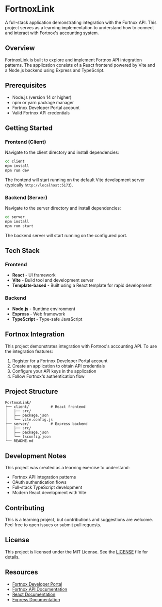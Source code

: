# FortnoxLink

A full-stack application demonstrating integration with the Fortnox API. This project serves as a learning implementation to understand how to connect and interact with Fortnox's accounting system.

## Overview

FortnoxLink is built to explore and implement Fortnox API integration patterns. The application consists of a React frontend powered by Vite and a Node.js backend using Express and TypeScript.

## Prerequisites

- Node.js (version 14 or higher)
- npm or yarn package manager
- Fortnox Developer Portal account
- Valid Fortnox API credentials

## Getting Started

### Frontend (Client)

Navigate to the client directory and install dependencies:

```bash
cd client
npm install
npm run dev
```

The frontend will start running on the default Vite development server (typically `http://localhost:5173`).

### Backend (Server)

Navigate to the server directory and install dependencies:

```bash
cd server
npm install
npm run start
```

The backend server will start running on the configured port.

## Tech Stack

### Frontend
- **React** - UI framework
- **Vite** - Build tool and development server
- **Template-based** - Built using a React template for rapid development

### Backend
- **Node.js** - Runtime environment
- **Express** - Web framework
- **TypeScript** - Type-safe JavaScript

## Fortnox Integration

This project demonstrates integration with Fortnox's accounting API. To use the integration features:

1. Register for a Fortnox Developer Portal account
2. Create an application to obtain API credentials
3. Configure your API keys in the application
4. Follow Fortnox's authentication flow

## Project Structure

```
FortnoxLink/
├── client/          # React frontend
│   ├── src/
│   ├── package.json
│   └── vite.config.js
├── server/          # Express backend
│   ├── src/
│   ├── package.json
│   └── tsconfig.json
└── README.md
```

## Development Notes

This project was created as a learning exercise to understand:
- Fortnox API integration patterns
- OAuth authentication flows
- Full-stack TypeScript development
- Modern React development with Vite

## Contributing

This is a learning project, but contributions and suggestions are welcome. Feel free to open issues or submit pull requests.

## License

This project is licensed under the MIT License. See the [LICENSE](LICENSE) file for details.

## Resources

- [Fortnox Developer Portal](https://developer.fortnox.se/)
- [Fortnox API Documentation](https://developer.fortnox.se/documentation/)
- [React Documentation](https://reactjs.org/)
- [Express Documentation](https://expressjs.com/)
